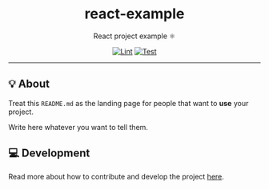 <h1 align="center">react-example</h1>

<div align="center">

React project example ⚛️

[![Lint](https://github.com/quickplates/react-example/actions/workflows/lint.yaml/badge.svg)](https://github.com/quickplates/react-example/actions/workflows/lint.yaml)
[![Test](https://github.com/quickplates/react-example/actions/workflows/test.yaml/badge.svg)](https://github.com/quickplates/react-example/actions/workflows/test.yaml)

</div>

---

## 💡 About

Treat this `README.md` as the landing page for people
that want to **use** your project.

Write here whatever you want to tell them.

## 💻 Development

Read more about how to contribute and develop the project
[here](https://github.com/quickplates/react-example/blob/main/CONTRIBUTING.md).
